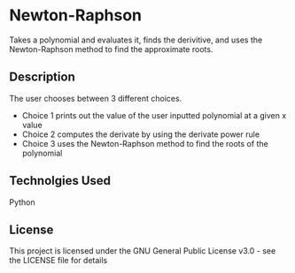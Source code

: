 # Newton-Raphson
Takes a polynomial and evaluates it, finds the derivitive, and uses the Newton-Raphson method to find the approximate roots.

## Description
The user chooses between 3 different choices.
- Choice 1 prints out the value of the user inputted polynomial at a given x value
- Choice 2 computes the derivate by using the derivate power rule
- Choice 3 uses the Newton-Raphson method to find the roots of the polynomial

## Technolgies Used
Python

## License
This project is licensed under the GNU General Public License v3.0 - see the LICENSE file for details
